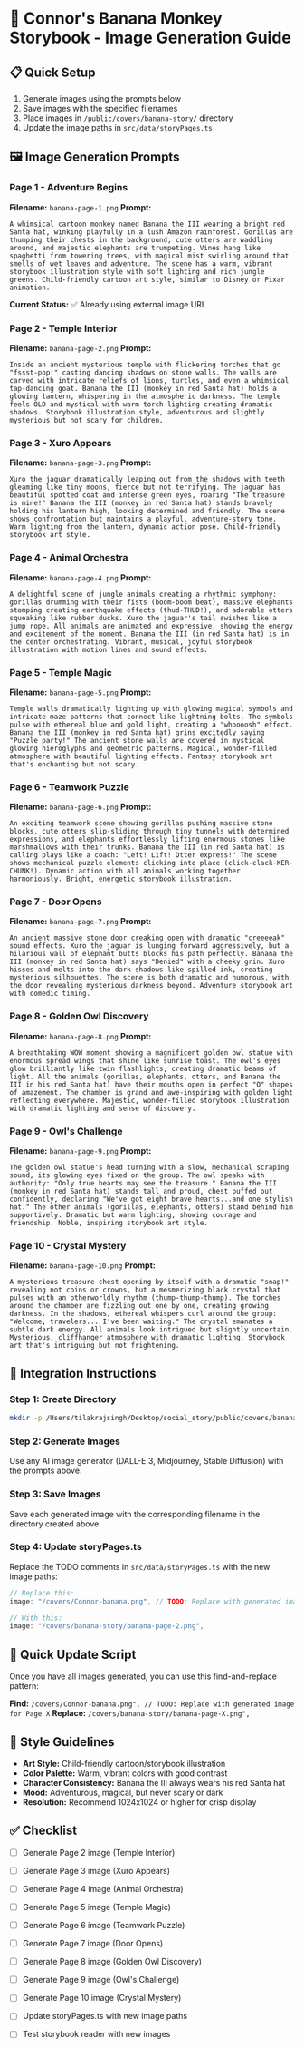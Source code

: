 # 🎨 Connor's Banana Monkey Storybook - Image Generation Guide

## 📋 Quick Setup
1. Generate images using the prompts below
2. Save images with the specified filenames
3. Place images in `/public/covers/banana-story/` directory
4. Update the image paths in `src/data/storyPages.ts`

## 🖼️ Image Generation Prompts

### Page 1 - Adventure Begins
**Filename:** `banana-page-1.png`
**Prompt:**
```
A whimsical cartoon monkey named Banana the III wearing a bright red Santa hat, winking playfully in a lush Amazon rainforest. Gorillas are thumping their chests in the background, cute otters are waddling around, and majestic elephants are trumpeting. Vines hang like spaghetti from towering trees, with magical mist swirling around that smells of wet leaves and adventure. The scene has a warm, vibrant storybook illustration style with soft lighting and rich jungle greens. Child-friendly cartoon art style, similar to Disney or Pixar animation.
```
**Current Status:** ✅ Already using external image URL

### Page 2 - Temple Interior
**Filename:** `banana-page-2.png`
**Prompt:**
```
Inside an ancient mysterious temple with flickering torches that go "fssst-pop!" casting dancing shadows on stone walls. The walls are carved with intricate reliefs of lions, turtles, and even a whimsical tap-dancing goat. Banana the III (monkey in red Santa hat) holds a glowing lantern, whispering in the atmospheric darkness. The temple feels OLD and mystical with warm torch lighting creating dramatic shadows. Storybook illustration style, adventurous and slightly mysterious but not scary for children.
```

### Page 3 - Xuro Appears
**Filename:** `banana-page-3.png`
**Prompt:**
```
Xuro the jaguar dramatically leaping out from the shadows with teeth gleaming like tiny moons, fierce but not terrifying. The jaguar has beautiful spotted coat and intense green eyes, roaring "The treasure is mine!" Banana the III (monkey in red Santa hat) stands bravely holding his lantern high, looking determined and friendly. The scene shows confrontation but maintains a playful, adventure-story tone. Warm lighting from the lantern, dynamic action pose. Child-friendly storybook art style.
```

### Page 4 - Animal Orchestra
**Filename:** `banana-page-4.png`
**Prompt:**
```
A delightful scene of jungle animals creating a rhythmic symphony: gorillas drumming with their fists (boom-boom beat), massive elephants stomping creating earthquake effects (thud-THUD!), and adorable otters squeaking like rubber ducks. Xuro the jaguar's tail swishes like a jump rope. All animals are animated and expressive, showing the energy and excitement of the moment. Banana the III (in red Santa hat) is in the center orchestrating. Vibrant, musical, joyful storybook illustration with motion lines and sound effects.
```

### Page 5 - Temple Magic
**Filename:** `banana-page-5.png`
**Prompt:**
```
Temple walls dramatically lighting up with glowing magical symbols and intricate maze patterns that connect like lightning bolts. The symbols pulse with ethereal blue and gold light, creating a "whoooosh" effect. Banana the III (monkey in red Santa hat) grins excitedly saying "Puzzle party!" The ancient stone walls are covered in mystical glowing hieroglyphs and geometric patterns. Magical, wonder-filled atmosphere with beautiful lighting effects. Fantasy storybook art that's enchanting but not scary.
```

### Page 6 - Teamwork Puzzle
**Filename:** `banana-page-6.png`
**Prompt:**
```
An exciting teamwork scene showing gorillas pushing massive stone blocks, cute otters slip-sliding through tiny tunnels with determined expressions, and elephants effortlessly lifting enormous stones like marshmallows with their trunks. Banana the III (in red Santa hat) is calling plays like a coach: "Left! Lift! Otter express!" The scene shows mechanical puzzle elements clicking into place (click-clack-KER-CHUNK!). Dynamic action with all animals working together harmoniously. Bright, energetic storybook illustration.
```

### Page 7 - Door Opens
**Filename:** `banana-page-7.png`
**Prompt:**
```
An ancient massive stone door creaking open with dramatic "creeeeak" sound effects. Xuro the jaguar is lunging forward aggressively, but a hilarious wall of elephant butts blocks his path perfectly. Banana the III (monkey in red Santa hat) says "Denied" with a cheeky grin. Xuro hisses and melts into the dark shadows like spilled ink, creating mysterious silhouettes. The scene is both dramatic and humorous, with the door revealing mysterious darkness beyond. Adventure storybook art with comedic timing.
```

### Page 8 - Golden Owl Discovery
**Filename:** `banana-page-8.png`
**Prompt:**
```
A breathtaking WOW moment showing a magnificent golden owl statue with enormous spread wings that shine like sunrise toast. The owl's eyes glow brilliantly like twin flashlights, creating dramatic beams of light. All the animals (gorillas, elephants, otters, and Banana the III in his red Santa hat) have their mouths open in perfect "O" shapes of amazement. The chamber is grand and awe-inspiring with golden light reflecting everywhere. Majestic, wonder-filled storybook illustration with dramatic lighting and sense of discovery.
```

### Page 9 - Owl's Challenge
**Filename:** `banana-page-9.png`
**Prompt:**
```
The golden owl statue's head turning with a slow, mechanical scraping sound, its glowing eyes fixed on the group. The owl speaks with authority: "Only true hearts may see the treasure." Banana the III (monkey in red Santa hat) stands tall and proud, chest puffed out confidently, declaring "We've got eight brave hearts...and one stylish hat." The other animals (gorillas, elephants, otters) stand behind him supportively. Dramatic but warm lighting, showing courage and friendship. Noble, inspiring storybook art style.
```

### Page 10 - Crystal Mystery
**Filename:** `banana-page-10.png`
**Prompt:**
```
A mysterious treasure chest opening by itself with a dramatic "snap!" revealing not coins or crowns, but a mesmerizing black crystal that pulses with an otherworldly rhythm (thump-thump-thump). The torches around the chamber are fizzling out one by one, creating growing darkness. In the shadows, ethereal whispers curl around the group: "Welcome, travelers... I've been waiting." The crystal emanates a subtle dark energy. All animals look intrigued but slightly uncertain. Mysterious, cliffhanger atmosphere with dramatic lighting. Storybook art that's intriguing but not frightening.
```

## 🔧 Integration Instructions

### Step 1: Create Directory
```bash
mkdir -p /Users/tilakrajsingh/Desktop/social_story/public/covers/banana-story/
```

### Step 2: Generate Images
Use any AI image generator (DALL-E 3, Midjourney, Stable Diffusion) with the prompts above.

### Step 3: Save Images
Save each generated image with the corresponding filename in the directory created above.

### Step 4: Update storyPages.ts
Replace the TODO comments in `src/data/storyPages.ts` with the new image paths:

```javascript
// Replace this:
image: "/covers/Connor-banana.png", // TODO: Replace with generated image for Page 2

// With this:
image: "/covers/banana-story/banana-page-2.png",
```

## 📱 Quick Update Script
Once you have all images generated, you can use this find-and-replace pattern:

**Find:** `/covers/Connor-banana.png", // TODO: Replace with generated image for Page X`
**Replace:** `/covers/banana-story/banana-page-X.png",`

## 🎨 Style Guidelines
- **Art Style:** Child-friendly cartoon/storybook illustration
- **Color Palette:** Warm, vibrant colors with good contrast
- **Character Consistency:** Banana the III always wears his red Santa hat
- **Mood:** Adventurous, magical, but never scary or dark
- **Resolution:** Recommend 1024x1024 or higher for crisp display

## ✅ Checklist
- [ ] Generate Page 2 image (Temple Interior)
- [ ] Generate Page 3 image (Xuro Appears)
- [ ] Generate Page 4 image (Animal Orchestra)
- [ ] Generate Page 5 image (Temple Magic)
- [ ] Generate Page 6 image (Teamwork Puzzle)
- [ ] Generate Page 7 image (Door Opens)
- [ ] Generate Page 8 image (Golden Owl Discovery)
- [ ] Generate Page 9 image (Owl's Challenge)
- [ ] Generate Page 10 image (Crystal Mystery)
- [ ] Update storyPages.ts with new image paths
- [ ] Test storybook reader with new images


